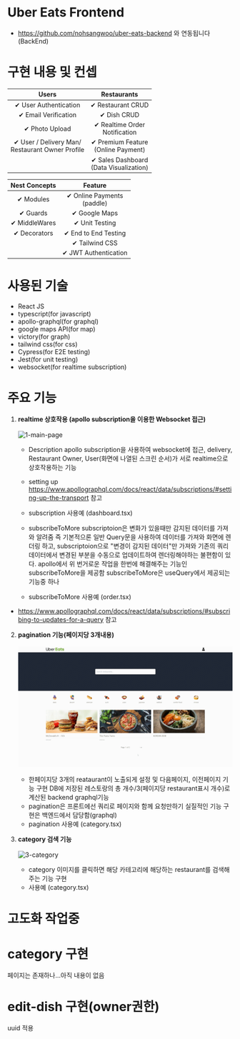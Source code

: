 <div>
  
# Uber Eats Frontend
- https://github.com/nohsangwoo/uber-eats-backend 와 연동됩니다(BackEnd)

</div>

# 구현 내용 및 컨셉

|                        Users                        |                Restaurants                |
| :-------------------------------------------------: | :---------------------------------------: |
|                ✔ User Authentication                |             ✔ Restaurant CRUD             |
|                ✔ Email Verification                 |                ✔ Dish CRUD                |
|                   ✔ Photo Upload                    |     ✔ Realtime Order<br>Notification      |
| ✔ User / Delivery Man/ <br>Restaurant Owner Profile |   ✔ Premium Feature<br>(Online Payment)   |
|                                                     | ✔ Sales Dashboard<br>(Data Visualization) |

| Nest Concepts |            Feature            |
| :-----------: | :---------------------------: |
|   ✔ Modules   | ✔ Online Payments<br>(paddle) |
|   ✔ Guards    |         ✔ Google Maps         |
| ✔ MiddleWares |        ✔ Unit Testing         |
| ✔ Decorators  |     ✔ End to End Testing      |
|               |        ✔ Tailwind CSS         |
|               |     ✔ JWT Authentication      |

# 사용된 기술

- React JS
- typescript(for javascript)
- apollo-graphql(for graphql)
- google maps API(for map)
- victory(for graph)
- tailwind css(for css)
- Cypress(for E2E testing)
- Jest(for unit testing)
- websocket(for realtime subscription)

# 주요 기능

1. <strong>realtime 상호작용 (apollo subscription을 이용한 Websocket 접근)</strong>
   <br><br>
   ![1-main-page](./README_IMAGE/main_function.gif)

   - Description
     apollo subscription을 사용하여 websocket에 접근,
     delivery, Restaurant Owner, User(화면에 나열된 스크린 순서)가 서로 realtime으로 상호작용하는 기능

   - setting up
     https://www.apollographql.com/docs/react/data/subscriptions/#setting-up-the-transport 참고

   - subscription 사용예
     (dashboard.tsx)

   - subscribeToMore
     subscriptoion은 변화가 있을때만 감지된 데이터를 가져와 알려줌
     즉 기본적으론 일반 Query문을 사용하여 데이터를 가져와 화면에 렌더링 하고,
     subscriptoion으로 "변경이 감지된 데이터"만 가져와 기존의 쿼리데이터에서 변경된 부분을 수동으로 업데이트하여 렌더링해야하는 불편함이 있다.
     apollo에서 위 번거로운 작업을 한번에 해결해주는 기능인 subscribeToMore을 제공함
     subscribeToMore은 useQuery에서 제공되는 기능중 하나
   - subscribeToMore 사용예
     (order.tsx)

- https://www.apollographql.com/docs/react/data/subscriptions/#subscribing-to-updates-for-a-query 참고

2. <strong>pagination 기능(페이지당 3개내용)</strong>
   <br><br>
   ![2-pagenation](./README_IMAGE/pagination.gif)

   - 한페이지당 3개의 reataurant이 노출되게 설정 및 다음페이지, 이전페이지 기능 구현
     DB에 저장된 레스토랑의 총 개수/3(페이지당 restaurant표시 개수)로 계산된 backend graphql기능
   - pagination은 프론트에선 쿼리로 페이지와 함께 요청만하기 실질적인 기능 구현은 백엔드에서 담당함(graphql)
   - pagination 사용예
     (category.tsx)

3. <strong>category 검색 기능</strong>
   <br><br>
   ![3-category](./README_IMAGE/category.gif)

   - category 이미지를 클릭하면 해당 카테고리에 해당하는 restaurant를 검색해주는 기능 구현
   - 사용예
     (category.tsx)

# 고도화 작업중

# category 구현

페이지는 존재하나...아직 내용이 없음

# edit-dish 구현(owner권한)

uuid 적용

<!-- ![2-description_page](./README_IMAGE/dudungdeungjang.png)
![3-description_page](./README_IMAGE/customScrollBar.png) -->
